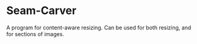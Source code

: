 # Seam-Carver
A program for content-aware resizing. Can be used for both resizing, and for sections of images.
